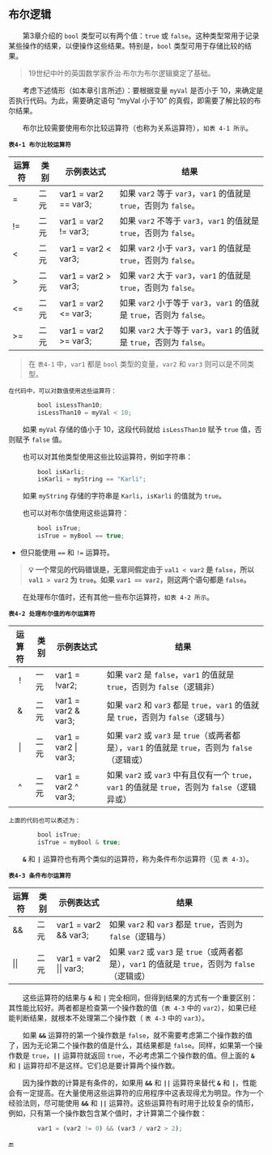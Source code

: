 ## 布尔逻辑

&emsp;&emsp;第3章介绍的 `bool` 类型可以有两个值：`true` 或 `false`。这种类型常用于记录某些操作的结果，以便操作这些结果。特别是，`bool` 类型可用于存储比较的结果。

>19世纪中叶的英国数学家乔治∙布尔为布尔逻辑奠定了基础。

&emsp;&emsp;考虑下述情形（如本章引言所述）：要根据变量 `myVal` 是否小于 10，来确定是否执行代码。为此，需要确定语句 “myVal 小于10” 的真假，即需要了解比较的布尔结果。

&emsp;&emsp;布尔比较需要使用布尔比较运算符（也称为关系运算符），`如表 4-1 所示`。

**`表4-1 布尔比较运算符`**

| 运算符 | 类别 | 示例表达式 | 结果 |
|-|-|-|-|
| = | 二元 | var1 = var2 == var3; | 如果 `var2` 等于 `var3`，`var1` 的值就是 `true`，否则为 `false`。 |
| != | 二元 | var1 = var2 != var3; | 如果 `var2` 不等于 `var3`，`var1` 的值就是 `true`，否则为 `false`。 |
| < | 二元 | var1 = var2 < var3; | 如果 `var2` 小于 `var3`，`var1` 的值就是 `true`，否则为 `false`。 |
| > | 二元 | var1 = var2 > var3; | 如果 `var2` 大于 `var3`，`var1` 的值就是 `true`，否则为 `false`。 |
| <= | 二元 | var1 = var2 <= var3; | 如果 `var2` 小于等于 `var3`，`var1` 的值就是 `true`，否则为 `false`。 |
| >= | 二元 | var1 = var2 >= var3; | 如果 `var2` 大于等于 `var3`，`var1` 的值就是 `true`，否则为 `false`。 |

>在 `表4-1` 中，`var1` 都是 `bool` 类型的变量，`var2` 和 `var3` 则可以是不同类型。

    在代码中，可以对数值使用这些运算符：
```javascript
        bool isLessThan10;
        isLessThan10 = myVal < 10;
```

&emsp;&emsp;如果 `myVal` 存储的值小于 10，这段代码就给 `isLessThan10` 赋予 `true` 值，否则赋予 `false` 值。

&emsp;&emsp;也可以对其他类型使用这些比较运算符，例如字符串：

```javascript
        bool isKarli;
        isKarli = myString == "Karli";
```
&emsp;&emsp;如果 `myString` 存储的字符串是 `Karli`，`isKarli` 的值就为 `true`。

&emsp;&emsp;也可以对布尔值使用这些运算符：

```javascript
        bool isTrue;
        isTrue = myBool == true;
```
* 但只能使用 `==` 和 `!=` 运算符。

>**💡 一个常见的代码错误是，无意间假定由于 `val1 < var2` 是 `false`，所以 `val1 > var2` 为 `true`。如果 `var1 == var2`，则这两个语句都是 `false`。**

&emsp;&emsp;在处理布尔值时，还有其他一些布尔运算符，`如表 4-2 所示`。

**`表4-2 处理布尔值的布尔运算符`**

| 运算符 | 类别 | 示例表达式 | 结果 |
|:-:|-|-|-|
| ! | 一元 | var1 = !var2; | 如果 `var2` 是 `false`，`var1` 的值就是 `true`，否则为 `false`（逻辑非） |
| & | 二元 | var1 = var2 & var3; | 如果 `var2` 和 `var3` 都是 `true`，`var1` 的值就是 `true`，否则为 `false`（逻辑与） |
| \| | 二元 | var1 = var2 \| var3; | 如果 `var2` 或 `var3` 是 `true`（或两者都是），`var1` 的值就是 `true`，否则为 `false`（逻辑或） |
| ^ | 二元 | var1 = var2 ^ var3; | 如果 `var2` 或 `var3` 中有且仅有一个 `true`，`var1` 的值就是 `true`，否则为 `false`（逻辑异或） |

    上面的代码也可以表述为：
```javascript
        bool isTrue;
        isTrue = myBool & true;
```

&emsp;&emsp;**`&`** 和 **`|`** 运算符也有两个类似的运算符，称为条件布尔运算符（见 `表 4-3`）。

**`表4-3 条件布尔运算符`**

| 运算符 | 类别 | 示例表达式 | 结果 |
|-|-|-|-|
| && | 二元 | var1 = var2 && var3; | 如果 `var2` 和 `var3` 都是 `true`，否则为 `false`（逻辑与） |
| \|\| | 二元 | var1 = var2 \|\| var3; | 如果 `var2` 或 `var3` 是 `true`（或两者都是），`var1` 的值就是 `true`，否则为 `false`（逻辑或） |


&emsp;&emsp;这些运算符的结果与 **`&`** 和 **`|`** 完全相同，但得到结果的方式有一个重要区别：其性能比较好。两者都是检查第一个操作数的值（`表 4-3` 中的 `var2`），如果已经能判断结果，就根本不处理第二个操作数（ `表 4-3` 中的 `var3`）。

&emsp;&emsp;如果 **`&&`** 运算符的第一个操作数是 `false`，就不需要考虑第二个操作数的值了，因为无论第二个操作数的值是什么，其结果都是 `false`。同样，如果第一个操作数是 `true`，**`||`** 运算符就返回 `true`，不必考虑第二个操作数的值。但上面的 **`&`** 和 **`|`** 运算符却不是这样。它们总是要计算两个操作数。

&emsp;&emsp;因为操作数的计算是有条件的，如果用 **`&&`** 和 **`||`** 运算符来替代 **`&`** 和 **`|`**，性能会有一定提高。在大量使用这些运算符的应用程序中这表现得尤为明显。作为一个经验法则，尽可能使用 **`&&`** 和 **`||`** 运算符。这些运算符有时用于比较复杂的情形，例如，只有第一个操作数包含某个值时，才计算第二个操作数：

```javascript
        var1 = (var2 != 0) && (var3 / var2 > 2);
```




🔚